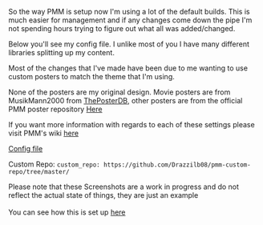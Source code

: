 So the way PMM is setup now I'm using a lot of the default builds. This is much easier for management and if any changes come down the pipe I'm not spending hours trying to figure out what all was added/changed.

Below you'll see my config file. I unlike most of you I have many different libraries splitting up my content.

Most of the changes that I've made have been due to me wanting to use custom posters to match the theme that I'm using. 

None of the posters are my original design. Movie posters are from MusikMann2000 from [ThePosterDB](http://theposterdb.com), other posters are from the official PMM poster repository [Here](https://github.com/meisnate12/Plex-Meta-Manager/tree/nightly/defaults/both)

If you want more information with regards to each of these settings please visit PMM's wiki [here](https://metamanager.wiki/en/latest/)

[Config file](config.yml)

Custom Repo: `custom_repo: https://github.com/Drazzilb08/pmm-custom-repo/tree/master/`

Please note that these Screenshots are a work in progress and do not reflect the actual state of things, they are just an example <br><br>
You can see how this is set up [here](screenshots/README.md)